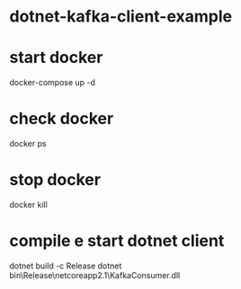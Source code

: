# dotnet-kafka-client-example

# start docker 
docker-compose up -d

# check docker 
docker ps

# stop docker
docker kill <container-id>

# compile e start dotnet client
dotnet build -c Release
dotnet bin\Release\netcoreapp2.1\KafkaConsumer.dll
